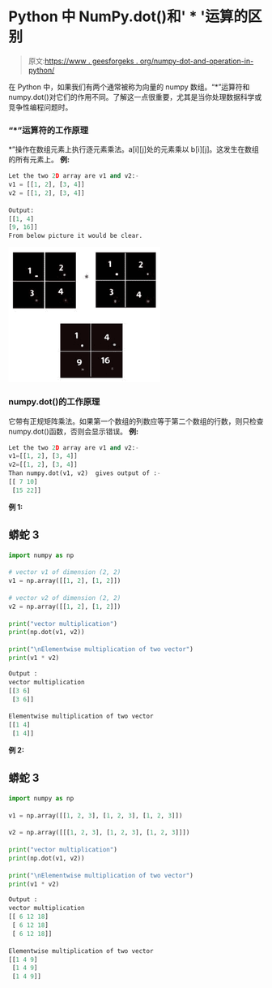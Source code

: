 # Python 中 NumPy.dot()和' * '运算的区别

> 原文:[https://www . geesforgeks . org/numpy-dot-and-operation-in-python/](https://www.geeksforgeeks.org/difference-between-numpy-dot-and-operation-in-python/)

在 Python 中，如果我们有两个通常被称为向量的 numpy 数组。“*”运算符和 numpy.dot()对它们的作用不同。了解这一点很重要，尤其是当你处理数据科学或竞争性编程问题时。

### “*”运算符的工作原理

*”操作在数组元素上执行逐元素乘法。a[i][j]处的元素乘以 b[i][j]。这发生在数组的所有元素上。
**例:**

```py
Let the two 2D array are v1 and v2:-
v1 = [[1, 2], [3, 4]]
v2 = [[1, 2], [3, 4]]

Output:
[[1, 4]
[9, 16]]
From below picture it would be clear.
```

![](img/c8ca01d11af70e676f4c308c22a8a5d0.png)

### numpy.dot()的工作原理

它带有正规矩阵乘法。如果第一个数组的列数应等于第二个数组的行数，则只检查 numpy.dot()函数，否则会显示错误。
**例:**

```py
Let the two 2D array are v1 and v2:-
v1=[[1, 2], [3, 4]]
v2=[[1, 2], [3, 4]]
Than numpy.dot(v1, v2)  gives output of :-
[[ 7 10]
 [15 22]]
```

**例 1:**

## 蟒蛇 3

```py
import numpy as np

# vector v1 of dimension (2, 2)
v1 = np.array([[1, 2], [1, 2]])

# vector v2 of dimension (2, 2)
v2 = np.array([[1, 2], [1, 2]])

print("vector multiplication")
print(np.dot(v1, v2))

print("\nElementwise multiplication of two vector")
print(v1 * v2)
```

```py
Output :
vector multiplication
[[3 6]
 [3 6]]

Elementwise multiplication of two vector
[[1 4]
 [1 4]]
```

**例 2:**

## 蟒蛇 3

```py
import numpy as np

v1 = np.array([[1, 2, 3], [1, 2, 3], [1, 2, 3]])

v2 = np.array([[[1, 2, 3], [1, 2, 3], [1, 2, 3]]])

print("vector multiplication")
print(np.dot(v1, v2))

print("\nElementwise multiplication of two vector")
print(v1 * v2)
```

```py
Output :
vector multiplication
[[ 6 12 18]
 [ 6 12 18]
 [ 6 12 18]]

Elementwise multiplication of two vector
[[1 4 9]
 [1 4 9]
 [1 4 9]]
```